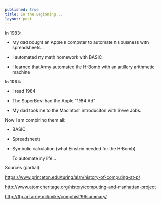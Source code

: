 ```yaml
---
published: true
title: In the Beginning...
layout: post
---
```

In 1983:

- My dad bought an Apple II computer to automate his business with spreadsheets...

- I automated my math homework with BASIC

- I learned that Army automated the H-Bomb with an artillery arithmetic machine

In 1984:
- I read 1984

- The SuperBowl had the Apple "1984 Ad"

- My dad took me to the Macintosh introduciton with Steve Jobs.

Now I am combining them all:

- BASIC

- Spreadsheets

- Symbolic calculation (what Einstein needed for the H-Bomb) 

    To automate my life...

Sources (partial):

https://www.princeton.edu/turing/alan/history-of-computing-at-p/

http://www.atomicheritage.org/history/computing-and-manhattan-project

http://ftp.arl.army.mil/mike/comphist/96summary/

